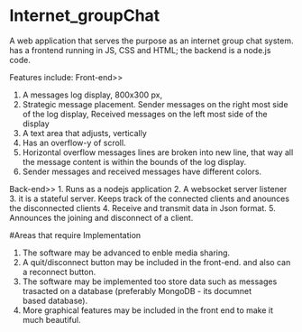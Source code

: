 # Internet_groupChat
A web application that serves the purpose as an internet group chat system. has a frontend running in JS, CSS and HTML; the backend is a node.js code.

Features include:
 Front-end>>
   1. A messages log display, 800x300 px,
   2. Strategic message placement. Sender messages on the right most side of the log display, Received messages on the left most side of          the display
   3. A text area that adjusts, vertically
   4. Has an overflow-y of scroll.
   5. Horizontal overflow messages lines are broken into new line, that way all the message content is within the bounds of the log display.
   6. Sender messages and received messages have different colors.

Back-end>>
    1. Runs as a nodejs application
    2. A websocket server listener
    3. it is a stateful server. Keeps track of the connected clients and anounces the disconnected clients
    4. Receive and transmit data in Json format.
    5. Announces the joining and disconnect of a client.

#Areas that require Implementation
 1. The software may be advanced to enble media sharing.
 2. A quit/disconnect button may be included in the front-end. and also can a reconnect button.
 3. The software may be implemented too store data such as messages trasacted on a database (preferably MongoDB - its documnet           
     based database).
  4. More graphical features may be included in the front end to make it much beautiful.
